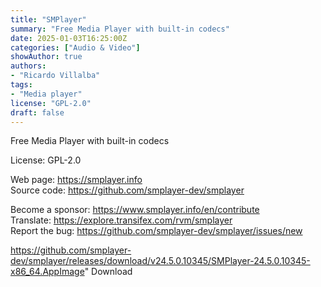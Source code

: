 ```yaml
---
title: "SMPlayer"
summary: "Free Media Player with built-in codecs"
date: 2025-01-03T16:25:00Z
categories: ["Audio & Video"]
showAuthor: true
authors:
- "Ricardo Villalba"
tags: 
- "Media player"
license: "GPL-2.0"
draft: false
---
```


Free Media Player with built-in codecs

License: GPL-2.0

Web page: <https://smplayer.info>  
Source code: <https://github.com/smplayer-dev/smplayer>

Become a sponsor: <https://www.smplayer.info/en/contribute>  
Translate: <https://explore.transifex.com/rvm/smplayer>  
Report the bug: <https://github.com/smplayer-dev/smplayer/issues/new>  

https://github.com/smplayer-dev/smplayer/releases/download/v24.5.0.10345/SMPlayer-24.5.0.10345-x86_64.AppImage" 
Download
